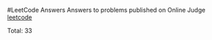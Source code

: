 #LeetCode Answers
Answers to problems published on Online Judge [leetcode](https://oj.leetcode.com)

Total: 33
